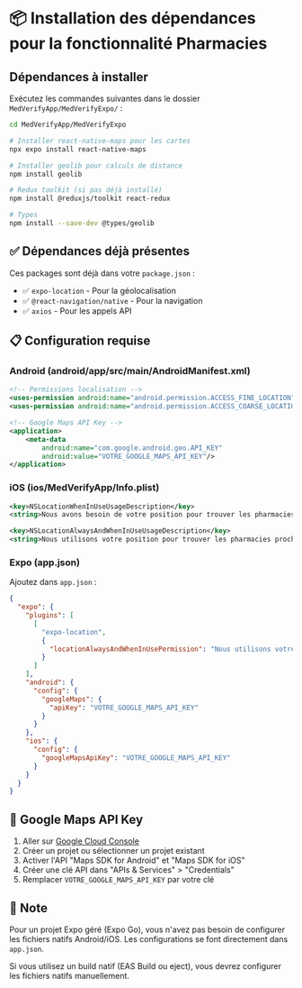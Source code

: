 # 📦 Installation des dépendances pour la fonctionnalité Pharmacies

## Dépendances à installer

Exécutez les commandes suivantes dans le dossier `MedVerifyApp/MedVerifyExpo/` :

```bash
cd MedVerifyApp/MedVerifyExpo

# Installer react-native-maps pour les cartes
npx expo install react-native-maps

# Installer geolib pour calculs de distance
npm install geolib

# Redux toolkit (si pas déjà installé)
npm install @reduxjs/toolkit react-redux

# Types
npm install --save-dev @types/geolib
```

## ✅ Dépendances déjà présentes

Ces packages sont déjà dans votre `package.json` :

- ✅ `expo-location` - Pour la géolocalisation
- ✅ `@react-navigation/native` - Pour la navigation
- ✅ `axios` - Pour les appels API

## 📋 Configuration requise

### Android (android/app/src/main/AndroidManifest.xml)

```xml
<!-- Permissions localisation -->
<uses-permission android:name="android.permission.ACCESS_FINE_LOCATION" />
<uses-permission android:name="android.permission.ACCESS_COARSE_LOCATION" />

<!-- Google Maps API Key -->
<application>
    <meta-data
        android:name="com.google.android.geo.API_KEY"
        android:value="VOTRE_GOOGLE_MAPS_API_KEY"/>
</application>
```

### iOS (ios/MedVerifyApp/Info.plist)

```xml
<key>NSLocationWhenInUseUsageDescription</key>
<string>Nous avons besoin de votre position pour trouver les pharmacies proches de vous</string>

<key>NSLocationAlwaysAndWhenInUseUsageDescription</key>
<string>Nous utilisons votre position pour trouver les pharmacies proches</string>
```

### Expo (app.json)

Ajoutez dans `app.json` :

```json
{
  "expo": {
    "plugins": [
      [
        "expo-location",
        {
          "locationAlwaysAndWhenInUsePermission": "Nous utilisons votre position pour trouver les pharmacies proches de vous."
        }
      ]
    ],
    "android": {
      "config": {
        "googleMaps": {
          "apiKey": "VOTRE_GOOGLE_MAPS_API_KEY"
        }
      }
    },
    "ios": {
      "config": {
        "googleMapsApiKey": "VOTRE_GOOGLE_MAPS_API_KEY"
      }
    }
  }
}
```

## 🔑 Google Maps API Key

1. Aller sur [Google Cloud Console](https://console.cloud.google.com/)
2. Créer un projet ou sélectionner un projet existant
3. Activer l'API "Maps SDK for Android" et "Maps SDK for iOS"
4. Créer une clé API dans "APIs & Services" > "Credentials"
5. Remplacer `VOTRE_GOOGLE_MAPS_API_KEY` par votre clé

## 📝 Note

Pour un projet Expo géré (Expo Go), vous n'avez pas besoin de configurer les fichiers natifs Android/iOS.
Les configurations se font directement dans `app.json`.

Si vous utilisez un build natif (EAS Build ou eject), vous devrez configurer les fichiers natifs manuellement.

